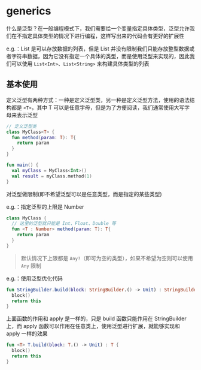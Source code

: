 # generics

什么是泛型？在一般编程模式下，我们需要给一个变量指定具体类型，泛型允许我们在不指定具体类型的情况下进行编程，这样写出来的代码会有更好的扩展性

e.g.：List 是可以存放数据的列表，但是 List 并没有限制我们只能存放整型数据或者字符串数据，因为它没有指定一个具体的类型，而是使用泛型来实现的，因此我们可以使用 `List<Int>`、`List<String>` 来构建具体类型的列表

## 基本使用

定义泛型有两种方式：一种是定义泛型类，另一种是定义泛型方法，使用的语法结构都是 `<T>`，其中 T 可以是任意字母，但是为了方便阅读，我们通常使用大写字母来表示泛型

```kotlin
// 定义泛型类
class MyClass<T> {
  fun method(param: T): T{
    return param
  }
}

fun main() {
  val myClass = MyClass<Int>()
  val result = myClass.method(1)
}
```

对泛型做限制(即不希望泛型可以是任意类型，而是指定的某些类型)

e.g.：指定泛型的上限是 Number

```kotlin
class MyClass {
  // 这里的泛型就只能是 Int、Float、Double 等
  fun <T : Number> method(param: T): T{
    return param
  }
}
```

> 默认情况下上限都是 `Any?`（即可为空的类型），如果不希望为空则可以使用 `Any` 限制

e.g.：使用泛型优化代码

```kotlin
fun StringBuilder.build(block: StringBuilder.() -> Unit) : StringBuilder {
  block()
  return this
}
```

上面函数的作用和 apply 是一样的，只是 build 函数只能作用在 StringBuilder 上，而 apply 函数可以作用在任意类上，使用泛型进行扩展，就能够实现和 apply 一样的效果

```kotlin
fun <T> T.build(block: T.() -> Unit) : T {
  block()
  return this
}
```
